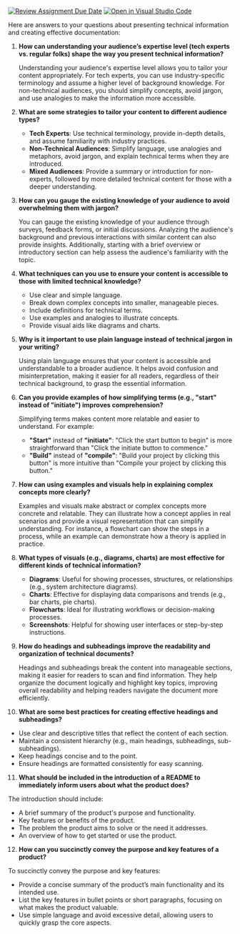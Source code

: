 [![Review Assignment Due Date](https://classroom.github.com/assets/deadline-readme-button-22041afd0340ce965d47ae6ef1cefeee28c7c493a6346c4f15d667ab976d596c.svg)](https://classroom.github.com/a/zsAR-pyY)
[![Open in Visual Studio Code](https://classroom.github.com/assets/open-in-vscode-2e0aaae1b6195c2367325f4f02e2d04e9abb55f0b24a779b69b11b9e10269abc.svg)](https://classroom.github.com/online_ide?assignment_repo_id=15661166&assignment_repo_type=AssignmentRepo)

Here are answers to your questions about presenting technical information and creating effective documentation:

1. **How can understanding your audience’s expertise level (tech experts vs. regular folks) shape the way you present technical information?**

   Understanding your audience's expertise level allows you to tailor your content appropriately. For tech experts, you can use industry-specific terminology and assume a higher level of background knowledge. For non-technical audiences, you should simplify concepts, avoid jargon, and use analogies to make the information more accessible.

2. **What are some strategies to tailor your content to different audience types?**

   - **Tech Experts**: Use technical terminology, provide in-depth details, and assume familiarity with industry practices.
   - **Non-Technical Audiences**: Simplify language, use analogies and metaphors, avoid jargon, and explain technical terms when they are introduced.
   - **Mixed Audiences**: Provide a summary or introduction for non-experts, followed by more detailed technical content for those with a deeper understanding.

3. **How can you gauge the existing knowledge of your audience to avoid overwhelming them with jargon?**

   You can gauge the existing knowledge of your audience through surveys, feedback forms, or initial discussions. Analyzing the audience's background and previous interactions with similar content can also provide insights. Additionally, starting with a brief overview or introductory section can help assess the audience's familiarity with the topic.

4. **What techniques can you use to ensure your content is accessible to those with limited technical knowledge?**

   - Use clear and simple language.
   - Break down complex concepts into smaller, manageable pieces.
   - Include definitions for technical terms.
   - Use examples and analogies to illustrate concepts.
   - Provide visual aids like diagrams and charts.

5. **Why is it important to use plain language instead of technical jargon in your writing?**

   Using plain language ensures that your content is accessible and understandable to a broader audience. It helps avoid confusion and misinterpretation, making it easier for all readers, regardless of their technical background, to grasp the essential information.

6. **Can you provide examples of how simplifying terms (e.g., "start" instead of "initiate") improves comprehension?**

   Simplifying terms makes content more relatable and easier to understand. For example:
   - **"Start"** instead of **"initiate"**: "Click the start button to begin" is more straightforward than "Click the initiate button to commence."
   - **"Build"** instead of **"compile"**: "Build your project by clicking this button" is more intuitive than "Compile your project by clicking this button."

7. **How can using examples and visuals help in explaining complex concepts more clearly?**

   Examples and visuals make abstract or complex concepts more concrete and relatable. They can illustrate how a concept applies in real scenarios and provide a visual representation that can simplify understanding. For instance, a flowchart can show the steps in a process, while an example can demonstrate how a theory is applied in practice.

8. **What types of visuals (e.g., diagrams, charts) are most effective for different kinds of technical information?**

   - **Diagrams**: Useful for showing processes, structures, or relationships (e.g., system architecture diagrams).
   - **Charts**: Effective for displaying data comparisons and trends (e.g., bar charts, pie charts).
   - **Flowcharts**: Ideal for illustrating workflows or decision-making processes.
   - **Screenshots**: Helpful for showing user interfaces or step-by-step instructions.

9. **How do headings and subheadings improve the readability and organization of technical documents?**

   Headings and subheadings break the content into manageable sections, making it easier for readers to scan and find information. They help organize the document logically and highlight key topics, improving overall readability and helping readers navigate the document more efficiently.

10. **What are some best practices for creating effective headings and subheadings?**

   - Use clear and descriptive titles that reflect the content of each section.
   - Maintain a consistent hierarchy (e.g., main headings, subheadings, sub-subheadings).
   - Keep headings concise and to the point.
   - Ensure headings are formatted consistently for easy scanning.

11. **What should be included in the introduction of a README to immediately inform users about what the product does?**

   The introduction should include:
   - A brief summary of the product's purpose and functionality.
   - Key features or benefits of the product.
   - The problem the product aims to solve or the need it addresses.
   - An overview of how to get started or use the product.

12. **How can you succinctly convey the purpose and key features of a product?**

   To succinctly convey the purpose and key features:
   - Provide a concise summary of the product’s main functionality and its intended use.
   - List the key features in bullet points or short paragraphs, focusing on what makes the product valuable.
   - Use simple language and avoid excessive detail, allowing users to quickly grasp the core aspects.
